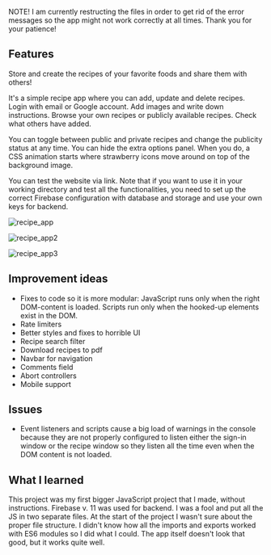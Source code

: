 NOTE! I am currently restructing the files in order to get rid of the error messages so the app might not work correctly at all times. Thank you for your patience!

## Features

Store and create the recipes of your favorite foods and share them with others!

It's a simple recipe app where you can add, update and delete recipes. Login with email or Google account.
Add images and write down instructions. Browse your own recipes or publicly available recipes. Check what others have added.

You can toggle between public and private recipes and change the publicity status at any time. You can hide the extra options panel. When you do, a CSS animation starts where strawberry icons move around on top of the background image.

You can test the website via link. Note that if you want to use it in your working directory and test all the functionalities, you need to set up the correct Firebase configuration with database and storage and use your own keys for backend.

![recipe_app](https://github.com/user-attachments/assets/f6ebab43-c52e-4ac4-a37c-e29e19e3a48e)

![recipe_app2](https://github.com/user-attachments/assets/d82ddaef-50de-4e86-9fe5-eebe6731d7da)

![recipe_app3](https://github.com/user-attachments/assets/9946ff85-6e4f-49c3-8577-3261233b9296)

## Improvement ideas

* Fixes to code so it is more modular: JavaScript runs only when the right DOM-content is loaded. Scripts run only when the hooked-up elements exist in the DOM.
* Rate limiters
* Better styles and fixes to horrible UI
* Recipe search filter
* Download recipes to pdf
* Navbar for navigation
* Comments field
* Abort controllers
* Mobile support

## Issues

* Event listeners and scripts cause a big load of warnings in the console because they are not properly configured to listen either the sign-in window or the recipe window so they listen all the time even when the DOM content is not loaded. 

## What I learned

This project was my first bigger JavaScript project that I made, without instructions. Firebase v. 11 was used for backend. I was a fool and put all the JS in two separate files. At the start of the project I wasn't sure about the proper file structure. I didn't know how all the imports and exports worked with ES6 modules so I did what I could. The app itself doesn't look that good, but it works quite well.
